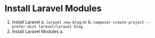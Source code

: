 # Install Laravel Modules

1. Install Laravel 
  a. `laravel new blog`
  or
  b. `composer create-project --prefer-dist laravel/laravel blog`
2. Install Laravel Modules
  a. 
